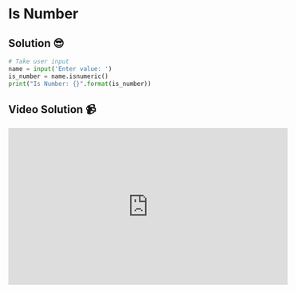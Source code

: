 # Is Number

## Solution 😎

```python
# Take user input
name = input('Enter value: ')
is_number = name.isnumeric()
print("Is Number: {}".format(is_number))
```

## Video Solution 📹

<iframe width="560" height="315" src="https://www.youtube.com/embed/CWWfwepAPEE" frameborder="0" allow="accelerometer; autoplay; clipboard-write; encrypted-media; gyroscope; picture-in-picture" allowfullscreen></iframe>

